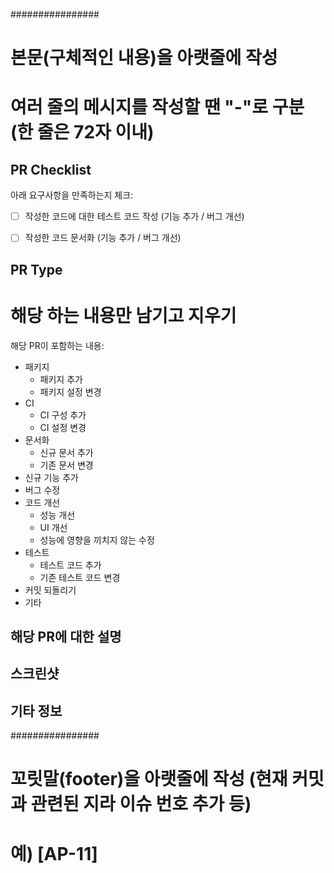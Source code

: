 ################
# 본문(구체적인 내용)을 아랫줄에 작성
# 여러 줄의 메시지를 작성할 땐 "-"로 구분 (한 줄은 72자 이내)

## PR Checklist
아래 요구사항을 만족하는지 체크:

- [ ] 작성한 코드에 대한 테스트 코드 작성 (기능 추가 / 버그 개선)
- [ ] 작성한 코드 문서화 (기능 추가 / 버그 개선)


## PR Type
# 해당 하는 내용만 남기고 지우기
해당 PR이 포함하는 내용:

- 패키지
  - 패키지 추가
  - 패키지 설정 변경
- CI
  - CI 구성 추가
  - CI 설정 변경
- 문서화
  - 신규 문서 추가
  - 기존 문서 변경
- 신규 기능 추가
- 버그 수정
- 코드 개선
  - 성능 개선
  - UI 개선
  - 성능에 영향을 끼치지 않는 수정
- 테스트
  - 테스트 코드 추가
  - 기존 테스트 코드 변경
- 커밋 되돌리기
- 기타


## 해당 PR에 대한 설명


## 스크린샷


## 기타 정보

################
# 꼬릿말(footer)을 아랫줄에 작성 (현재 커밋과 관련된 지라 이슈 번호 추가 등)
# 예) [AP-11]
